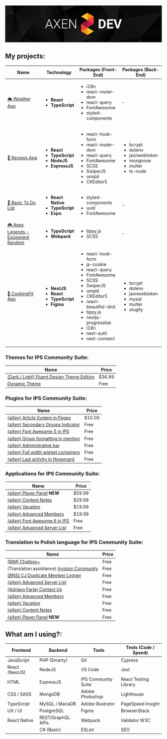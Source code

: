 ![Header aXenDev GitHub](https://raw.githubusercontent.com/aXenDeveloper/aXenDeveloper/master/header-github.png)

## My projects:

| Name                                                                                                    | Technology                                                                                     | Packages (Front-End)                                                                                                                                                                                                                                                                                 | Packages (Back-End)                                                                                               |
| ------------------------------------------------------------------------------------------------------- | ---------------------------------------------------------------------------------------------- | ---------------------------------------------------------------------------------------------------------------------------------------------------------------------------------------------------------------------------------------------------------------------------------------------------- | ----------------------------------------------------------------------------------------------------------------- |
| [🌦️ Weather App](https://github.com/aXenDeveloper/react-weather)                                        | <ul><li>**React**</li> <li>**TypeScript**</li></ul>                                            | <ul><li>i18n</li> <li>react-router-dom</li> <li>react-query</li> <li>FontAwesome</li> <li>styled-components</li></ul>                                                                                                                                                                                | -                                                                                                                 |
| [🍕 Recipes App](https://github.com/aXenDeveloper/express-react-recipes)                                | <ul><li>**React**</li> <li>**TypeScript**</li> <li>**NodeJS**</li> <li>**ExpressJS**</li></ul> | <ul><li>react-hook-form</li> <li>react-router-dom</li> <li>react-query</li> <li>FontAwesome</li> <li>SCSS</li> <li>SwiperJS</li> <li>uniqid</li> <li>CKEditor5</li> </ul>                                                                                                                            | <ul><li>bcrypt</li> <li>dotenv</li> <li>jsonwebtoken</li> <li>mongoose</li> <li>multer</li> <li>ts-node</li></ul> |
| [📑 Basic To Do List](https://github.com/aXenDeveloper/react-native-basic-to-do)                        | <ul><li>**React Native**</li> <li>**TypeScript**</li> <li>**Expo**</li></ul>                   | <ul><li>styled-components</li> <li>uuid</li> <li>FontAwesome</li> </ul>                                                                                                                                                                                                                              | -                                                                                                                 |
| [🎮 Apex Legends - Equipment Random](https://github.com/aXenDeveloper/ts-apex-legends-equipment-random) | <ul><li>**TypeScript**</li> <li>**Webpack**</li> </ul>                                         | <ul><li>tippy.js</li> <li>SCSS</li> </ul>                                                                                                                                                                                                                                                            | -                                                                                                                 |
| [🍔 CookingFit App](https://github.com/aXenDeveloper/nextjs-cookingfit)                                 | <ul><li>**NextJS**</li> <li>**React**</li> <li>**TypeScript**</li> <li>**Figma**</li></ul>     | <ul><li>react-hook-form</li> <li>js-cookie</li> <li>react-query</li> <li>FontAwesome</li> <li>SCSS</li> <li>SwiperJS</li> <li>uniqid</li> <li>CKEditor5</li> <li>react-beautiful-dnd</li> <li>tippy.js</li> <li>nextjs-progressbar</li> <li>i18n</li> <li>next-auth</li> <li>next-connect</li> </ul> | <ul><li>bcrypt</li> <li>dotenv</li> <li>jsonwebtoken</li> <li>mysql</li> <li>multer</li> <li>slugify</li></ul>    |

### Themes for IPS Community Suite:

| Name                                                                                                                                | Price  |
| ----------------------------------------------------------------------------------------------------------------------------------- | ------ |
| [[Dark / Light] Fluent Design Theme Edition](https://invisioncommunity.com/files/file/9539-dark-light-fluent-design-theme-edition/) | $36.99 |
| [Dynamic Theme](https://github.com/aXenDeveloper/ips-theme-dynamic)                                                                 | Free   |

### Plugins for IPS Community Suite:

| Name                                                                                                          | Price  |
| ------------------------------------------------------------------------------------------------------------- | ------ |
| [(aXen) Article System in Pages](https://invisioncommunity.com/files/file/9490-axen-article-system-in-pages/) | $10.00 |
| [(aXen) Secondary Groups Indicator](https://github.com/aXenDeveloper/ips-secondary-groups-indicator)          | Free   |
| [(aXen) Font Awesome 5 in IPS](https://github.com/aXenDeveloper/ips-fontawesome5)                             | Free   |
| [(aXen) Group formatting in mention](https://github.com/aXenDeveloper/ips-group-formatting-in-mention)        | Free   |
| [(aXen) Administrative bar](https://github.com/aXenDeveloper/ips-administrative-bar)                          | Free   |
| [(aXen) Full width widget containers](https://github.com/aXenDeveloper/ips-full-width-widget-containers)      | Free   |
| [(aXen) Last activity in Hovercard](https://github.com/aXenDeveloper/ips-lact-activity-in-hovercard)          | Free   |

### Applications for IPS Community Suite:

| Name                                                                                             | Price  |
| ------------------------------------------------------------------------------------------------ | ------ |
| [(aXen) Player Panel](https://invisioncommunity.com/files/file/10158-axen-player-panel/) **NEW** | $59.99 |
| [(aXen) Content Notes](https://invisioncommunity.com/files/file/10065-axen-content-notes/)       | $29.99 |
| [(aXen) Vacation](https://invisioncommunity.com/files/file/9928-axen-vacation/)                  | $19.99 |
| [(aXen) Advanced Members](https://invisioncommunity.com/files/file/9892-axen-advanced-members/)  | $19.99 |
| [(aXen) Font Awesome 6 in IPS](https://github.com/aXenDeveloper/ips-app-fontawesome6)            | Free   |
| [(aXen) Advanced Server List](https://github.com/aXenDeveloper/ips-app-advanced-serverlist)      | Free   |

### Translation to Polish language for IPS Community Suite:

| Name                                                                                                                  | Price |
| --------------------------------------------------------------------------------------------------------------------- | ----- |
| [(BIM) Chatbox+](https://github.com/aXenDeveloper/ips-lang-polish-chatbox-plus)                                       | Free  |
| (Translation assistance) [Invision Community](https://forum.invisionize.pl/files/file/701-invision-community-45x-pl/) | Free  |
| [[BNS] CJ Duplicate Member Logger](https://github.com/aXenDeveloper/ips-lang-polish-cj-duplicate-member)              | Free  |
| [(aXen) Advanced Server List](https://github.com/aXenDeveloper/ips-lang-polish-axen-advanced-serverlist)              | Free  |
| [(Adriano Faria) Contact Us](https://github.com/aXenDeveloper/ips-lang-polish-adriano-contact-us)                     | Free  |
| [(aXen) Advanced Members](https://github.com/aXenDeveloper/ips-lang-polish-axen-advanced-members)                     | Free  |
| [(aXen) Vacation](https://github.com/aXenDeveloper/ips-lang-polish-axen-vacation)                                     | Free  |
| [(aXen) Content Notes](https://github.com/aXenDeveloper/ips-lang-polish-axen-content-notes)                           | Free  |
| [(aXen) Player Panel](https://github.com/aXenDeveloper/ips-lang-polish-axen-player-panel) **NEW**                     | Free  |

## What am I using?:

| Frontend       | Backend           | Tools               | Tests (Code / Speed)  |
| -------------- | ----------------- | ------------------- | --------------------- |
| JavaScript     | PHP (Smarty)      | Git                 | Cypress               |
| React (NextJS) | NodeJS            | VS Code             | Jest                  |
| HTML           | ExpressJS         | IPS Community Suite | React Testing Library |
| CSS / SASS     | MongoDB           | Adobe Photoshop     | Lighthouse            |
| TypeScript     | MySQL / MariaDB   | Adobe Illustrator   | PageSpeed Insight     |
| UX / UI        | PostgreSQL        | Figma               | BrowserStack          |
| React Native   | REST/GraphQL APIs | Webpack             | Validator W3C         |
|                | C# (Basic)        | ESLint              | SEO                   |
